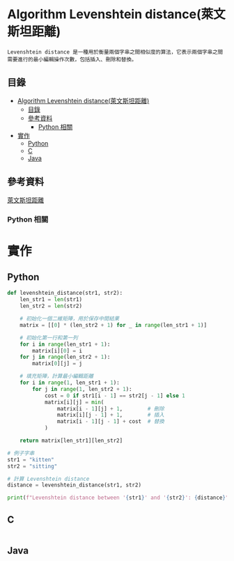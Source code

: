 # Algorithm Levenshtein distance(萊文斯坦距離)

```
Levenshtein distance 是一種用於衡量兩個字串之間相似度的算法，它表示兩個字串之間需要進行的最小編輯操作次數，包括插入、刪除和替換。
```

## 目錄

- [Algorithm Levenshtein distance(萊文斯坦距離)](#algorithm-levenshtein-distance萊文斯坦距離)
	- [目錄](#目錄)
	- [參考資料](#參考資料)
		- [Python 相關](#python-相關)
- [實作](#實作)
	- [Python](#python)
	- [C](#c)
	- [Java](#java)

## 參考資料

[萊文斯坦距離](https://zh.wikipedia.org/zh-tw/%E8%90%8A%E6%96%87%E6%96%AF%E5%9D%A6%E8%B7%9D%E9%9B%A2#%E6%BC%94%E7%AE%97%E6%B3%95)

### Python 相關

[]()

# 實作

## Python

```python
def levenshtein_distance(str1, str2):
    len_str1 = len(str1)
    len_str2 = len(str2)

    # 初始化一個二維矩陣，用於保存中間結果
    matrix = [[0] * (len_str2 + 1) for _ in range(len_str1 + 1)]

    # 初始化第一行和第一列
    for i in range(len_str1 + 1):
        matrix[i][0] = i
    for j in range(len_str2 + 1):
        matrix[0][j] = j

    # 填充矩陣，計算最小編輯距離
    for i in range(1, len_str1 + 1):
        for j in range(1, len_str2 + 1):
            cost = 0 if str1[i - 1] == str2[j - 1] else 1
            matrix[i][j] = min(
                matrix[i - 1][j] + 1,        # 刪除
                matrix[i][j - 1] + 1,        # 插入
                matrix[i - 1][j - 1] + cost  # 替換
            )

    return matrix[len_str1][len_str2]

# 例子字串
str1 = "kitten"
str2 = "sitting"

# 計算 Levenshtein distance
distance = levenshtein_distance(str1, str2)

print(f"Levenshtein distance between '{str1}' and '{str2}': {distance}")
```

## C

```c
```

## Java

```java
```
